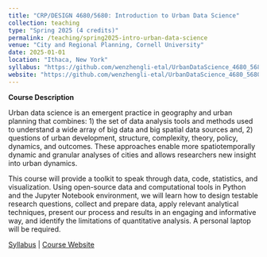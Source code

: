 ```yaml
---
title: "CRP/DESIGN 4680/5680: Introduction to Urban Data Science"
collection: teaching
type: "Spring 2025 (4 credits)"
permalink: /teaching/spring2025-intro-urban-data-science
venue: "City and Regional Planning, Cornell University"
date: 2025-01-01
location: "Ithaca, New York"
syllabus: "https://github.com/wenzhengli-etal/UrbanDataScience_4680_5680/raw/main/Syllabus/intro_urban_data_science_syllabus_spr2025_final.pdf"
website: "https://github.com/wenzhengli-etal/UrbanDataScience_4680_5680"
---
```


**Course Description**

Urban data science is an emergent practice in geography and urban planning that combines: 1) the set of data analysis tools and methods used to understand a wide array of big data and big spatial data sources and, 2) questions of urban development, structure, complexity, theory, policy, dynamics, and outcomes. These approaches enable more spatiotemporally dynamic and granular analyses of cities and allows researchers new insight into urban dynamics.

This course will provide a toolkit to speak through data, code, statistics, and visualization. Using open-source data and computational tools in Python and the Jupyter Notebook environment, we will learn how to design testable research questions, collect and prepare data, apply relevant analytical techniques, present our process and results in an engaging and informative way, and identify the limitations of quantitative analysis. A personal laptop will be required. <br/>

[Syllabus](https://github.com/wenzhengli-etal/UrbanDataScience_4680_5680/raw/main/Syllabus/intro_urban_data_science_syllabus_spr2025_final.pdf) | [Course Website](https://github.com/wenzhengli-etal/UrbanDataScience_4680_5680)
